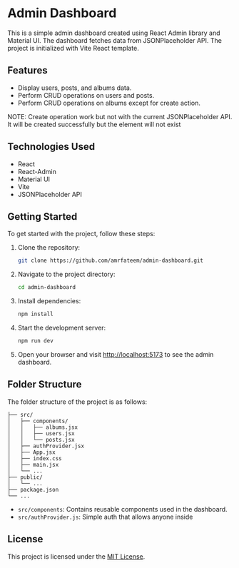 # Admin Dashboard

This is a simple admin dashboard created using React Admin library and Material UI. The dashboard fetches data from JSONPlaceholder API. The project is initialized with Vite React template.

## Features

- Display users, posts, and albums data.
- Perform CRUD operations on users and posts.
- Perform CRUD operations on albums except for create action.

NOTE: Create operation work but not with the current JSONPlaceholder API. It will be created successfully but the element will not exist

## Technologies Used

- React
- React-Admin
- Material UI
- Vite
- JSONPlaceholder API

## Getting Started

To get started with the project, follow these steps:

1. Clone the repository:

   ```bash
   git clone https://github.com/amrfateem/admin-dashboard.git
   ```

2. Navigate to the project directory:

   ```bash
   cd admin-dashboard
   ```

3. Install dependencies:

   ```bash
   npm install
   ```

4. Start the development server:

   ```bash
   npm run dev
   ```

5. Open your browser and visit [http://localhost:5173](http://localhost:5173) to see the admin dashboard.

## Folder Structure

The folder structure of the project is as follows:

```
├── src/
│   ├── components/
│   │   ├── albums.jsx
│   │   ├── users.jsx
│   │   └── posts.jsx
│   ├── authProvider.jsx
│   ├── App.jsx
│   ├── index.css
│   ├── main.jsx
│   └── ...
├── public/
│   └── ...
├── package.json
└── ...
```

- `src/components`: Contains reusable components used in the dashboard.
- `src/authProvider.js`: Simple auth that allows anyone inside


## License

This project is licensed under the [MIT License](LICENSE).